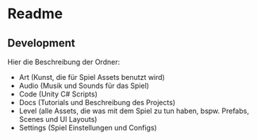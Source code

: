 # Readme

## Development

Hier die Beschreibung der Ordner:
* Art (Kunst, die für Spiel Assets benutzt wird)
* Audio (Musik und Sounds für das Spiel)
* Code (Unity C# Scripts)
* Docs (Tutorials und Beschreibung des Projects)
* Level (alle Assets, die was mit dem Spiel zu tun haben, bspw. Prefabs, Scenes und UI Layouts)
* Settings (Spiel Einstellungen und Configs)